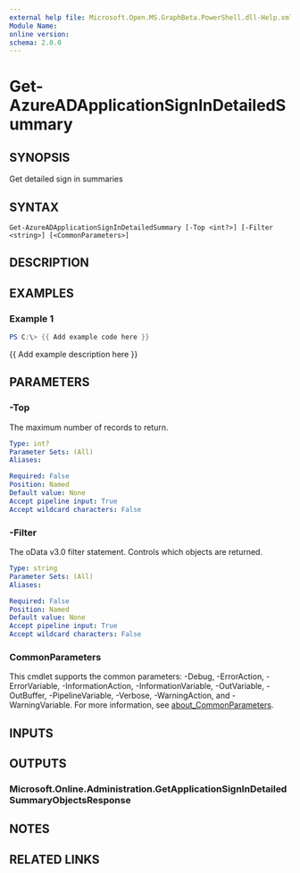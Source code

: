 ```yaml
---
external help file: Microsoft.Open.MS.GraphBeta.PowerShell.dll-Help.xml
Module Name:
online version:
schema: 2.0.0
---
```


# Get-AzureADApplicationSignInDetailedSummary

## SYNOPSIS
Get detailed sign in summaries

## SYNTAX

```
Get-AzureADApplicationSignInDetailedSummary [-Top <int?>] [-Filter <string>] [<CommonParameters>]
```

## DESCRIPTION

## EXAMPLES

### Example 1
```powershell
PS C:\> {{ Add example code here }}
```

{{ Add example description here }}

## PARAMETERS

### -Top
The maximum number of records to return.

```yaml
Type: int?
Parameter Sets: (All)
Aliases:

Required: False
Position: Named
Default value: None
Accept pipeline input: True
Accept wildcard characters: False
```

### -Filter
The oData v3.0 filter statement. 
Controls which objects are returned.

```yaml
Type: string
Parameter Sets: (All)
Aliases:

Required: False
Position: Named
Default value: None
Accept pipeline input: True
Accept wildcard characters: False
```

### CommonParameters
This cmdlet supports the common parameters: -Debug, -ErrorAction, -ErrorVariable, -InformationAction, -InformationVariable, -OutVariable, -OutBuffer, -PipelineVariable, -Verbose, -WarningAction, and -WarningVariable. For more information, see [about_CommonParameters](http://go.microsoft.com/fwlink/?LinkID=113216).

## INPUTS

## OUTPUTS

### Microsoft.Online.Administration.GetApplicationSignInDetailedSummaryObjectsResponse
## NOTES
## RELATED LINKS
